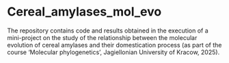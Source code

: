 # Cereal_amylases_mol_evo

The repository contains code and results obtained in the execution of a mini-project on the study of the relationship between the molecular evolution of cereal amylases and their domestication process (as part of the course ‘Molecular phylogenetics’, Jagiellonian University of Kracow, 2025). 
